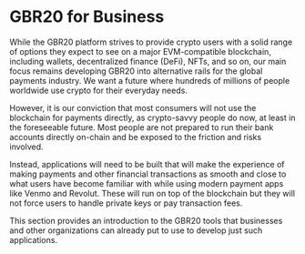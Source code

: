 # GBR20 for Business

While the GBR20 platform strives to provide crypto users with a solid range of options they expect to see on a major EVM-compatible blockchain, including wallets, decentralized finance (DeFi), NFTs, and so on, our main focus remains developing GBR20 into alternative rails for the global payments industry. We want a future where hundreds of millions of people worldwide use crypto for their everyday needs.

However, it is our conviction that most consumers will not use the blockchain for payments directly, as crypto-savvy people do now, at least in the foreseeable future. Most people are not prepared to run their bank accounts directly on-chain and be exposed to the friction and risks involved.

Instead, applications will need to be built that will make the experience of making payments and other financial transactions as smooth and close to what users have become familiar with while using modern payment apps like Venmo and Revolut. These will run on top of the blockchain but they will not force users to handle private keys or pay transaction fees.

This section provides an introduction to the GBR20 tools that businesses and other organizations can already put to use to develop just such applications.&#x20;

